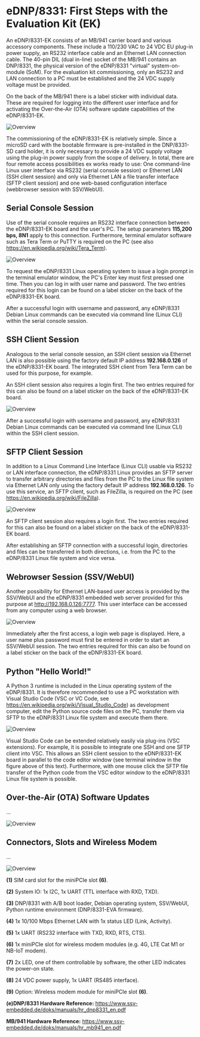 # eDNP/8331: First Steps with the Evaluation Kit (EK) 

An eDNP/8331-EK consists of an MB/941 carrier board and various accessory components. These include a 110/230 VAC to 24 VDC EU plug-in power supply, an RS232 interface cable and an Ethernet LAN connection cable. The 40-pin DIL (dual in-line) socket of the MB/941 contains an DNP/8331, the physical version of the eDNP/8331 "virtual" system-on-module (SoM). For the evaluation kit commissioning, only an RS232 and LAN connection to a PC must be established and the 24 VDC supply voltage must be provided.

On the back of the MB/941 there is a label sticker with individual data. These are required for logging into the different user interface and for activating the Over-the-Air (OTA) software update capabilities of the eDNP/8331-EK.  

![Overview](https://ssv-comm.de/forum/bilder/8331EK-overview.jpg)

The commissioning of the eDNP/8331-EK is relatively simple. Since a microSD card with the bootable firmware is pre-installed in the DNP/8331-SD card holder, it is only necessary to provide a 24 VDC supply voltage using the plug-in power supply from the scope of delivery. In total, there are four remote access possibilities ex works ready to use: One command-line Linux user interface via RS232 (serial console session) or Ethernet LAN (SSH client session) and only via Ethernet LAN a file transfer interface (SFTP client session) and one web-based configuration interface (webbrowser session with SSV/WebUI).  

## Serial Console Session

Use of the serial console requires an RS232 interface connection between the eDNP/8331-EK board and the user's PC. The setup parameters **115,200 bps, 8N1** apply to this connection. Furthermore, terminal emulator software such as Tera Term or PuTTY is required on the PC (see also https://en.wikipedia.org/wiki/Tera_Term).

![Overview](https://ssv-comm.de/forum/bilder/8331EK-Serial.png)

To request the eDNP/8331 Linux operating system to issue a login prompt in the terminal emulator window, the PC's Enter key must first pressed one time. Then you can log in with user name and password. The two entries required for this login can be found on a label sticker on the back of the eDNP/8331-EK board.

After a successful login with username and password, any eDNP/8331 Debian Linux commands can be executed via command line (Linux CLI) within the serial console session.

## SSH Client Session

Analogous to the serial console session, an SSH client session via Ethernet LAN is also possible using the factory default IP address **192.168.0.126** of the eDNP/8331-EK board. The integrated SSH client from Tera Term can be used for this purpose, for example.

An SSH client session also requires a login first. The two entries required for this can also be found on a label sticker on the back of the eDNP/8331-EK board.

![Overview](https://ssv-comm.de/forum/bilder/8331EK-SSH.png)

After a successful login with username and password, any eDNP/8331 Debian Linux commands can be executed via command line (Linux CLI) within the SSH client session.

## SFTP Client Session

In addition to a Linux Command Line Interface (Linux CLI) usable via RS232 or LAN interface connection, the eDNP/8331 Linux provides an SFTP server to transfer arbitrary directories and files from the PC to the Linux file system via Ethernet LAN only using the factory default IP address **192.168.0.126**. To use this service, an SFTP client, such as FileZilla, is required on the PC (see https://en.wikipedia.org/wiki/FileZilla).

![Overview](https://ssv-comm.de/forum/bilder/8331EK-SFTP.png)

An SFTP client session also requires a login first. The two entries required for this can also be found on a label sticker on the back of the eDNP/8331-EK board.

After establishing an SFTP connection with a successful login, directories and files can be transferred in both directions, i.e. from the PC to the eDNP/8331 Linux file system and vice versa.

## Webrowser Session (SSV/WebUI)

Another possibility for Ethernet LAN-based user access is provided by the SSV/WebUI and the eDNP/8331 embedded web server provided for this purpose at http://192.168.0.126:7777. This user interface can be accessed from any computer using a web browser.

![Overview](https://ssv-comm.de/forum/bilder/8331EK-WUI.png)

Immediately after the first access, a login web page is displayed. Here, a user name plus password must first be entered in order to start an SSV/WebUI session. The two entries required for this can also be found on a label sticker on the back of the eDNP/8331-EK board.

## Python "Hello World!"

A Python 3 runtime is included in the Linux operating system of the eDNP/8331. It is therefore recommended to use a PC workstation with Visual Studio Code (VSC or VC Code, see https://en.wikipedia.org/wiki/Visual_Studio_Code) as development computer, edit the Python source code files on the PC, transfer them via SFTP to the eDNP/8331 Linux file system and execute them there.

![Overview](https://ssv-comm.de/forum/bilder/8331EK-VSC.png)

Visual Studio Code can be extended relatively easily via plug-ins (VSC extensions). For example, it is possible to integrate one SSH and one SFTP client into VSC. This allows an SSH client session to the eDNP/8331-EK board in parallel to the code editor window (see terminal window in the figure above of this text). Furthermore, with one mouse click the SFTP file transfer of the Python code from the VSC editor window to the eDNP/8331 Linux file system is possible.

## Over-the-Air (OTA) Software Updates

...

![Overview](https://ssv-comm.de/forum/bilder/8331EK-OTA.jpg)

## Connectors, Slots and Wireless Modem

...

![Overview](https://ssv-comm.de/forum/bilder/8331EK-explore.jpg)

**(1)** SIM card slot for the miniPCIe slot **(6)**.

**(2)** System IO: 1x I2C, 1x UART (TTL interface with RXD, TXD).

**(3)** DNP/8331 with A/B boot loader, Debian operating system, SSV/WebUI, Python runtime environment (DNP/8331-EVA firmware).

**(4)** 1x 10/100 Mbps Ethernet LAN with 1x status LED (Link, Activity).

**(5)** 1x UART (RS232 interface with TXD, RXD, RTS, CTS).

**(6)** 1x miniPCIe slot for wireless modem modules (e.g. 4G, LTE Cat M1 or NB-IoT modem).

**(7)** 2x LED, one of them controllable by software, the other LED indicates the power-on state.

**(8)** 24 VDC power supply, 1x UART (RS485 interface).

**(9)** Option: Wireless modem module for miniPCIe slot **(6)**. 

**(e)DNP/8331 Hardware Reference:** https://www.ssv-embedded.de/doks/manuals/hr_dnp8331_en.pdf

**MB/941 Hardware Reference:** https://www.ssv-embedded.de/doks/manuals/hr_mb941_en.pdf